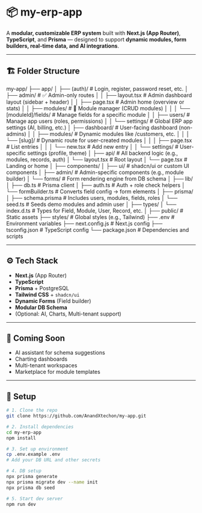 # 📦 my-erp-app

A **modular, customizable ERP system** built with **Next.js (App Router)**, **TypeScript**, and **Prisma** — designed to support **dynamic modules, form builders, real-time data, and AI integrations**.

---

## 🏗️ Folder Structure

my-app/
├── app/
│ ├── (auth)/ # Login, register, password reset, etc.
│ ├── admin/ # ✅ Admin-only routes
│ │ ├── layout.tsx # Admin dashboard layout (sidebar + header)
│ │ ├── page.tsx # Admin home (overview or stats)
│ │ ├── modules/ # 🔧 Module manager (CRUD modules)
│ │ │ └── [moduleId]/fields/ # Manage fields for a specific module
│ │ ├── users/ # Manage app users (roles, permissions)
│ │ └── settings/ # Global ERP app settings (AI, billing, etc.)
│ ├── dashboard/ # User-facing dashboard (non-admins)
│ │ ├── modules/ # Dynamic modules like /customers, etc.
│ │ │ └── [slug]/ # Dynamic route for user-created modules
│ │ │ ├── page.tsx # List entries
│ │ │ └── new.tsx # Add new entry
│ │ └── settings/ # User-specific settings (profile, theme)
│ ├── api/ # All backend logic (e.g., modules, records, auth)
│ └── layout.tsx # Root layout
│ └── page.tsx # Landing or home
│
├── components/
│ ├── ui/ # shadcn/ui or custom UI components
│ ├── admin/ # Admin-specific components (e.g., module builder)
│ └── forms/ # Form rendering engine from DB schema
│
├── lib/
│ ├── db.ts # Prisma client
│ ├── auth.ts # Auth + role check helpers
│ └── formBuilder.ts # Converts field config → form elements
│
├── prisma/
│ ├── schema.prisma # Includes users, modules, fields, roles
│ └── seed.ts # Seeds demo modules and admin user
│
├── types/
│ └── index.d.ts # Types for Field, Module, User, Record, etc.
│
├── public/ # Static assets
├── styles/ # Global styles (e.g., Tailwind)
├── .env # Environment variables
├── next.config.js # Next.js config
├── tsconfig.json # TypeScript config
└── package.json # Dependencies and scripts


---

## ⚙️ Tech Stack

- **Next.js** (App Router)
- **TypeScript**
- **Prisma** + PostgreSQL
- **Tailwind CSS** + `shadcn/ui`
- **Dynamic Forms** (Field builder)
- **Modular DB Schema**
- (Optional: AI, Charts, Multi-tenant support)

---

## 🚧 Coming Soon

- AI assistant for schema suggestions
- Charting dashboards
- Multi-tenant workspaces
- Marketplace for module templates

---

## 🧪 Setup

```bash
# 1. Clone the repo
git clone https://github.com/AnandXtechon/my-app.git

# 2. Install dependencies
cd my-erp-app
npm install

# 3. Set up environment
cp .env.example .env
# Add your DB URL and other secrets

# 4. DB setup
npx prisma generate
npx prisma migrate dev --name init
npx prisma db seed

# 5. Start dev server
npm run dev
